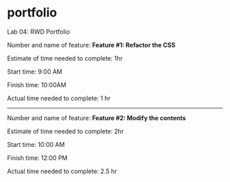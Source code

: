 # portfolio
Lab 04: RWD Portfolio

Number and name of feature: **Feature #1: Refactor the CSS**

Estimate of time needed to complete: 1hr

Start time: 9:00 AM

Finish time: 10:00AM

Actual time needed to complete: 1 hr

***

Number and name of feature: **Feature #2: Modify the contents**

Estimate of time needed to complete: 2hr

Start time: 10:00 AM

Finish time: 12:00 PM

Actual time needed to complete: 2.5 hr

